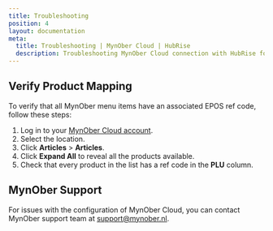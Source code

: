```yaml
---
title: Troubleshooting
position: 4
layout: documentation
meta:
  title: Troubleshooting | MynOber Cloud | HubRise
  description: Troubleshooting MynOber Cloud connection with HubRise for your EPOS and other apps to work as a cohesive whole. Connect apps and synchronise your data.
---
```


## Verify Product Mapping

To verify that all MynOber menu items have an associated EPOS ref code, follow these steps:

1. Log in to your [MynOber Cloud account](https://cloud.mynober.nl/).
2. Select the location.
3. Click **Articles** > **Articles**.
4. Click **Expand All** to reveal all the products available.
5. Check that every product in the list has a ref code in the **PLU** column.

## MynOber Support

For issues with the configuration of MynOber Cloud, you can contact MynOber support team at [support@mynober.nl](mailto:support@mynober.nl).